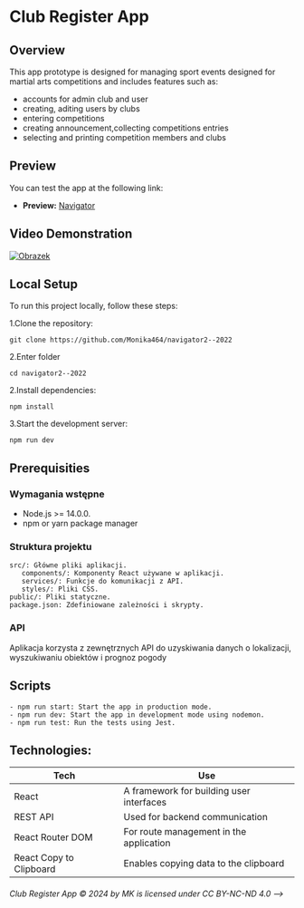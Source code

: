 # Club Register App

## Overview

This app prototype is designed for managing sport events designed for martial arts competitions and includes features such as:

- accounts for admin club and user
- creating, aditing users by clubs
- entering competitions
- creating announcement,collecting competitions entries
- selecting and printing competition members and clubs

## Preview

You can test the app at the following link:

- **Preview:** [Navigator](https://navigator.ovh/)

## Video Demonstration

[![Obrazek](https://firebasestorage.googleapis.com/v0/b/my-dojo-web.appspot.com/o/git-pictures%2FNavigator.png?alt=media&token=d76e5016-343b-4d8d-bad6-2805e37945df)](https://vimeo.com/1041583293?share=copy#t=0)

## Local Setup

To run this project locally, follow these steps:

1.Clone the repository:

```
git clone https://github.com/Monika464/navigator2--2022
```

2.Enter folder

```
cd navigator2--2022
```

2.Install dependencies:

```
npm install
```

3.Start the development server:

```
npm run dev
```

## Prerequisities

### Wymagania wstępne

- Node.js >= 14.0.0.
- npm or yarn package manager

### Struktura projektu

    src/: Główne pliki aplikacji.
       components/: Komponenty React używane w aplikacji.
       services/: Funkcje do komunikacji z API.
       styles/: Pliki CSS.
    public/: Pliki statyczne.
    package.json: Zdefiniowane zależności i skrypty.

### API

Aplikacja korzysta z zewnętrznych API do uzyskiwania danych o lokalizacji, wyszukiwaniu obiektów i prognoz pogody

## Scripts

    - npm run start: Start the app in production mode.
    - npm run dev: Start the app in development mode using nodemon.
    - npm run test: Run the tests using Jest.

## Technologies:

| Tech                    | Use                                      |
| ----------------------- | ---------------------------------------- |
| React                   | A framework for building user interfaces |
| REST API                | Used for backend communication           |
| React Router DOM        | For route management in the application  |
| React Copy to Clipboard | Enables copying data to the clipboard    |

###### Club Register App © 2024 by MK is licensed under CC BY-NC-ND 4.0 -->
